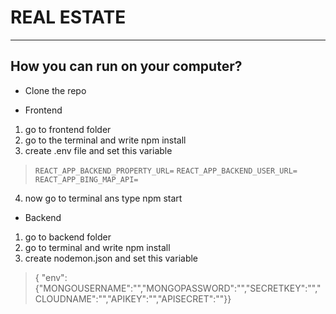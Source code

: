 # REAL ESTATE
---
## How you can run on your computer?
- Clone the repo
* Frontend
1. go to frontend folder
2. go to the terminal and write npm install
3. create .env file and set this variable

> `REACT_APP_BACKEND_PROPERTY_URL=`
> `REACT_APP_BACKEND_USER_URL=`
> `REACT_APP_BING_MAP_API=`
4. now go to terminal ans type npm start


* Backend
1. go to backend folder
2. go to terminal and write npm install
3. create nodemon.json and set this variable
>  { "env":{"MONGOUSERNAME":"","MONGOPASSWORD":"","SECRETKEY":"","CLOUDNAME":"","APIKEY":"","APISECRET":""}}
